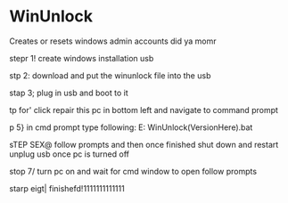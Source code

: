 # WinUnlock
Creates or resets windows admin accounts
did ya momr

stepr 1!
create windows installation usb

stp 2:
download and put the winunlock file into the usb

stap 3;
plug in usb and boot to it

tp for'
click repair this pc in bottom left and navigate to command prompt

p 5}
in cmd prompt type following:
E:
WinUnlock(VersionHere).bat

sTEP SEX@
follow prompts and then once finished shut down and restart
unplug usb once pc is turned off

stop 7/
turn pc on and wait for cmd window to open
follow prompts

starp eigt|
finishefd!1111111111111
